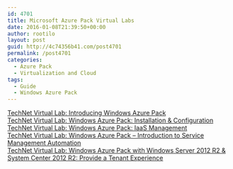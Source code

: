```yaml
---
id: 4701
title: Microsoft Azure Pack Virtual Labs
date: 2016-01-08T21:39:50+00:00
author: rootilo
layout: post
guid: http://4c74356b41.com/post4701
permalink: /post4701
categories:
  - Azure Pack
  - Virtualization and Cloud
tags:
  - Guide
  - Windows Azure Pack
---
```

<div>
  <a href="https://vlabs.holsystems.com/vlabs/technet?eng=VLabs&auth=none&src=vlabs&altadd=true&labid=20444&lod=true">TechNet Virtual Lab: Introducing Windows Azure Pack</a><br /> <a href="https://vlabs.holsystems.com/vlabs/technet?eng=VLabs&auth=none&src=vlabs&altadd=true&labid=20445&lod=true">TechNet Virtual Lab: Windows Azure Pack: Installation & Configuration </a><br /> <a href="https://vlabs.holsystems.com/vlabs/technet?eng=VLabs&auth=none&src=vlabs&altadd=true&labid=20446&lod=true">TechNet Virtual Lab: Windows Azure Pack: IaaS Management </a><br /> <a href="https://vlabs.holsystems.com/vlabs/technet?eng=VLabs&auth=none&src=vlabs&altadd=true&labid=20447&lod=true">TechNet Virtual Lab: Windows Azure Pack – Introduction to Service Management Automation </a><br /> <a href="https://vlabs.holsystems.com/vlabs/technet?eng=VLabs&auth=none&src=vlabs&altadd=true&labid=20455&lod=true">TechNet Virtual Lab: Windows Azure Pack with Windows Server 2012 R2 & System Center 2012 R2: Provide a Tenant Experience </a>
</div>

<div>
</div>